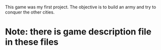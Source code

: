 This game was my first project. 
The objective is to build an army and try to conquer the other cities.
# Note: there is game description file in these files
